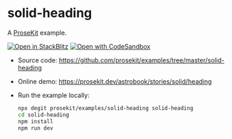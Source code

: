 # solid-heading

A [ProseKit](https://prosekit.dev) example.

[![Open in StackBlitz](https://developer.stackblitz.com/img/open_in_stackblitz.svg)](https://stackblitz.com/github/prosekit/examples/tree/master/solid-heading)
[![Open with CodeSandbox](https://assets.codesandbox.io/github/button-edit-lime.svg)](https://codesandbox.io/p/sandbox/github/prosekit/examples/tree/master/solid-heading)

- Source code: https://github.com/prosekit/examples/tree/master/solid-heading
- Online demo: https://prosekit.dev/astrobook/stories/solid/heading
- Run the example locally:

  ```bash
  npx degit prosekit/examples/solid-heading solid-heading
  cd solid-heading
  npm install
  npm run dev
  ```
